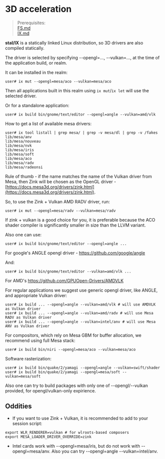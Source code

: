 # 3D acceleration

> Prerequisites:<br>
> [FS.md](FS.md)<br>
> [IX.md](IX.md)

<!-- {% raw %} -->

**stal/IX** is a statically linked Linux distribution, so 3D drivers are also compiled statically.

The driver is selected by specifying --opengl=..., --vulkan=..., at the time of the application build, or realm.

It can be installed in the realm:

```shell
user# ix mut --opengl=mesa/aco --vulkan=mesa/aco
```

Then all applications built in this realm using `ix mut`/`ix let` will use the selected driver.

Or for a standalone application:

```shell
user# ix build bin/gnome/text/editor --opengl=angle --vulkan=amd/vlk
```

How to get a list of available mesa drivers:

```shell
user# ix tool listall | grep mesa/ | grep -v mesa/dl | grep -v /fakes
lib/mesa/anv
lib/mesa/nouveau
lib/mesa/nvk
lib/mesa/iris
lib/mesa/soft
lib/mesa/aco
lib/mesa/radv
lib/mesa/radeonsi
```

Rule of thumb - if the name matches the name of the Vulkan driver from Mesa, then Zink will be chosen as the OpenGL driver - [https://docs.mesa3d.org/drivers/zink.html](https://docs.mesa3d.org/drivers/zink.html).

So, to use the Zink + Vulkan AMD RADV driver, run:

```shell
user# ix mut --opengl=mesa/radv --vulkan=mesa/radv
```

If zink + vulkan is a good choice for you, it is preferable because the ACO shader compiler is significantly smaller in size than the LLVM variant.

Also one can use:

```shell
user# ix build bin/gnome/text/editor --opengl=angle ...
```

For google's ANGLE opengl driver - https://github.com/google/angle

And:

```shell
user# ix build bin/gnome/text/editor --vulkan=amd/vlk ...
```

For AMD's https://github.com/GPUOpen-Drivers/AMDVLK

For regular applications we suggest use generic opengl driver, like ANGLE, and appropriate Vulkan driver:

```shell
user# ix build ... --opengl=angle --vulkan=amd/vlk # will use AMDVLK as Vulkan driver
user# ix build ... --opengl=angle --vulkan=amd/radv # will use Mesa RADV as Vulkan driver
user# ix build ... --opengl=angle --vulkan=intel/anv # will use Mesa ANV as Vulkan driver
```

For compositors, which rely on Mesa GBM for buffer allocation, we recommend using full Mesa stack:

```shell
user# ix build bin/niri --opengl=mesa/aco --vulkan=mesa/aco
```

Software rasterization:

```shell
user# ix build bin/quake/2/yamagi --opengl=angle --vulkan=swift/shader
user# ix build bin/quake/2/yamagi --opengl=mesa/soft --vulkan=mesa/soft
```

Also one can try to build packages with only one of --opengl/--vulkan provided, for opengl/vulkan-only expirience.

## Oddities
* If you want to use Zink + Vulkan, it is recommended to add to your session script:
```shell
export WLR_RENDERER=vulkan # for wlroots-based composers
export MESA_LOADER_DRIVER_OVERRIDE=zink
```
* Intel cards work with --opengl=mesa/iris, but do not work with --opengl=mesa/anv. Also you can try --opengl=angle --vulkan=intel/anv.

<!-- {% endraw %} -->

